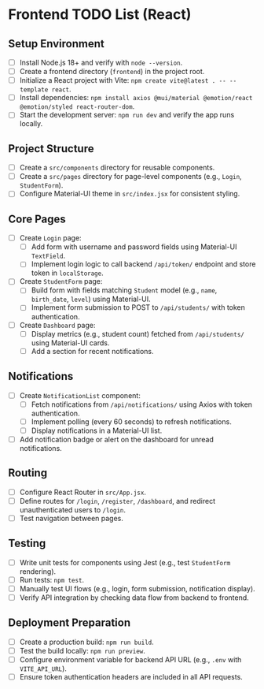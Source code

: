 # Frontend TODO List (React)

## Setup Environment
- [ ] Install Node.js 18+ and verify with `node --version`.
- [ ] Create a frontend directory (`frontend`) in the project root.
- [ ] Initialize a React project with Vite: `npm create vite@latest . -- --template react`.
- [ ] Install dependencies: `npm install axios @mui/material @emotion/react @emotion/styled react-router-dom`.
- [ ] Start the development server: `npm run dev` and verify the app runs locally.

## Project Structure
- [ ] Create a `src/components` directory for reusable components.
- [ ] Create a `src/pages` directory for page-level components (e.g., `Login`, `StudentForm`).
- [ ] Configure Material-UI theme in `src/index.jsx` for consistent styling.

## Core Pages
- [ ] Create `Login` page:
  - [ ] Add form with username and password fields using Material-UI `TextField`.
  - [ ] Implement login logic to call backend `/api/token/` endpoint and store token in `localStorage`.
- [ ] Create `StudentForm` page:
  - [ ] Build form with fields matching `Student` model (e.g., `name`, `birth_date`, `level`) using Material-UI.
  - [ ] Implement form submission to POST to `/api/students/` with token authentication.
- [ ] Create `Dashboard` page:
  - [ ] Display metrics (e.g., student count) fetched from `/api/students/` using Material-UI cards.
  - [ ] Add a section for recent notifications.

## Notifications
- [ ] Create `NotificationList` component:
  - [ ] Fetch notifications from `/api/notifications/` using Axios with token authentication.
  - [ ] Implement polling (every 60 seconds) to refresh notifications.
  - [ ] Display notifications in a Material-UI list.
- [ ] Add notification badge or alert on the dashboard for unread notifications.

## Routing
- [ ] Configure React Router in `src/App.jsx`.
- [ ] Define routes for `/login`, `/register`, `/dashboard`, and redirect unauthenticated users to `/login`.
- [ ] Test navigation between pages.

## Testing
- [ ] Write unit tests for components using Jest (e.g., test `StudentForm` rendering).
- [ ] Run tests: `npm test`.
- [ ] Manually test UI flows (e.g., login, form submission, notification display).
- [ ] Verify API integration by checking data flow from backend to frontend.

## Deployment Preparation
- [ ] Create a production build: `npm run build`.
- [ ] Test the build locally: `npm run preview`.
- [ ] Configure environment variable for backend API URL (e.g., `.env` with `VITE_API_URL`).
- [ ] Ensure token authentication headers are included in all API requests.